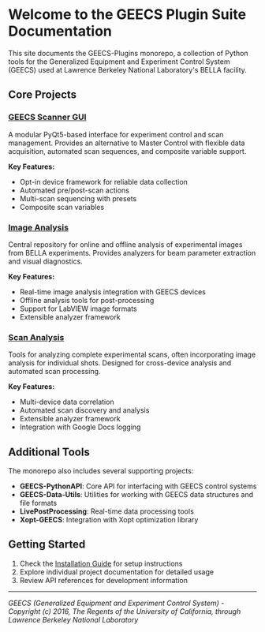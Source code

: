 # Welcome to the GEECS Plugin Suite Documentation

This site documents the GEECS-Plugins monorepo, a collection of Python tools for the Generalized Equipment and Experiment Control System (GEECS) used at Lawrence Berkeley National Laboratory's BELLA facility.

## Core Projects

### [GEECS Scanner GUI](geecs_scanner/overview.md)
A modular PyQt5-based interface for experiment control and scan management. Provides an alternative to Master Control with flexible data acquisition, automated scan sequences, and composite variable support.

**Key Features:**
- Opt-in device framework for reliable data collection
- Automated pre/post-scan actions
- Multi-scan sequencing with presets
- Composite scan variables

### [Image Analysis](image_analysis/overview.md)
Central repository for online and offline analysis of experimental images from BELLA experiments. Provides analyzers for beam parameter extraction and visual diagnostics.

**Key Features:**
- Real-time image analysis integration with GEECS devices
- Offline analysis tools for post-processing
- Support for LabVIEW image formats
- Extensible analyzer framework

### [Scan Analysis](scan_analysis/overview.md)
Tools for analyzing complete experimental scans, often incorporating image analysis for individual shots. Designed for cross-device analysis and automated scan processing.

**Key Features:**
- Multi-device data correlation
- Automated scan discovery and analysis
- Extensible analyzer framework
- Integration with Google Docs logging

## Additional Tools

The monorepo also includes several supporting projects:

- **GEECS-PythonAPI**: Core API for interfacing with GEECS control systems
- **GEECS-Data-Utils**: Utilities for working with GEECS data structures and file formats
- **LivePostProcessing**: Real-time data processing tools
- **Xopt-GEECS**: Integration with Xopt optimization library

## Getting Started

1. Check the [Installation Guide](installation.md) for setup instructions
2. Explore individual project documentation for detailed usage
3. Review API references for development information

---

*GEECS (Generalized Equipment and Experiment Control System) - Copyright (c) 2016, The Regents of the University of California, through Lawrence Berkeley National Laboratory*
